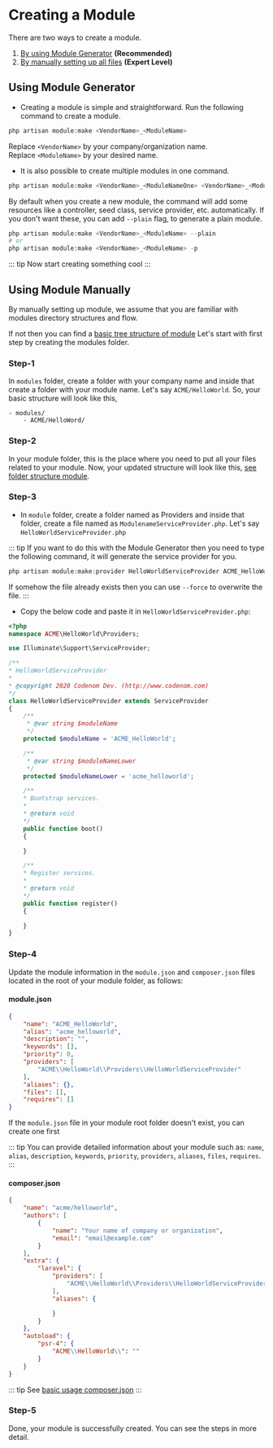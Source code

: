 # Creating a Module
There are two ways to create a module.
1. [By using Module Generator](../basic-usage/creating-a-module.md#using-module-generator) **(Recommended)**
2. [By manually setting up all files](../basic-usage/creating-a-module.md#using-module-manually) **(Expert Level)**

## Using Module Generator
- Creating a module is simple and straightforward. Run the following command to create a module.
```php
php artisan module:make <VendorName>_<ModuleName>
```
Replace `<VendorName>` by your company/organization name.<br/>
Replace `<ModuleName>` by your desired name.

- It is also possible to create multiple modules in one command.
```php
php artisan module:make <VendorName>_<ModuleNameOne> <VendorName>_<ModuleNameTwo> <VendorName>_<ModuleNameThree>
```
By default when you create a new module, the command will add some resources like a controller, seed class, service provider, etc. automatically. If you don't want these, you can add `--plain` flag, to generate a plain module.
```php
php artisan module:make <VendorName>_<ModuleName> --plain
# or
php artisan module:make <VendorName>_<ModuleName> -p
```
::: tip
Now start creating something cool
:::

## Using Module Manually
By manually setting up module, we assume that you are familiar with modules directory structures and flow.

If not then you can find a [basic tree structure of module](../README.md#directory-structure)
Let's start with first step by creating the modules folder.

### Step-1
In `modules` folder, create a folder with your company name and inside that create a folder with your module name. Let's say `ACME/HelloWorld`. So, your basic structure will look like this,
~~~directory-structure
- modules/
    - ACME/HelloWord/
~~~

### Step-2
In your module folder, this is the place where you need to put all your files related to your module. Now, your updated structure will look like this, [see folder structure module](../README.md#directory-structure).

### Step-3
- In `module` folder, create a folder named as Providers and inside that folder, create a file named as `ModulenameServiceProvider.php`. Let's say `HelloWorldServiceProvider.php`

::: tip
If you want to do this with the Module Generator then you need to type the following command, it will generate the service provider for you.
```php
php artisan module:make:provider HelloWorldServiceProvider ACME_HelloWorld
```
If somehow the file already exists then you can use `--force` to overwrite the file.
:::

- Copy the below code and paste it in `HelloWorldServiceProvider.php`:
```php
<?php
namespace ACME\HelloWorld\Providers;

use Illuminate\Support\ServiceProvider;

/**
* HelloWorldServiceProvider
*
* @copyright 2020 Codenom Dev. (http://www.codenom.com)
*/
class HelloWorldServiceProvider extends ServiceProvider
{
    /**
     * @var string $moduleName
     */
    protected $moduleName = 'ACME_HelloWorld';

    /**
     * @var string $moduleNameLower
     */
    protected $moduleNameLower = 'acme_helloworld';

    /**
    * Bootstrap services.
    *
    * @return void
    */
    public function boot()
    {

    }

    /**
    * Register services.
    *
    * @return void
    */
    public function register()
    {

    }
}
```

### Step-4
Update the module information in the `module.json` and `composer.json` files located in the root of your module folder, as follows:
#### module.json
```json
{
    "name": "ACME_HelloWorld",
    "alias": "acme_helloworld",
    "description": "",
    "keywords": [],
    "priority": 0,
    "providers": [
        "ACME\\HelloWorld\\Providers\\HelloWorldServiceProvider"
    ],
    "aliases": {},
    "files": [],
    "requires": []
}

```
If the `module.json` file in your module root folder doesn't exist, you can create one first

::: tip
You can provide detailed information about your module such as: `name`, `alias`, `description`, `keywords`, `priority`, `providers`, `aliases`, `files`, `requires`.
:::
#### composer.json
```json
{
    "name": "acme/helloworld",
    "authors": [
        {
            "name": "Your name of company or organization",
            "email": "email@example.com"
        }
    ],
    "extra": {
        "laravel": {
            "providers": [
                "ACME\\HelloWorld\\Providers\\HelloWorldServiceProvider"
            ],
            "aliases": {

            }
        }
    },
    "autoload": {
        "psr-4": {
            "ACME\\HelloWorld\\": ""
        }
    }
}

```
::: tip
See [basic usage composer.json](https://getcomposer.org/doc/01-basic-usage.md)
:::

### Step-5
Done, your module is successfully created. You can see the steps in more detail.
